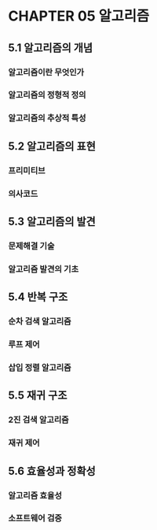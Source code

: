 # CHAPTER 05 알고리즘

## 5.1 알고리즘의 개념
### 알고리즘이란 무엇인가
### 알고리즘의 정형적 정의
### 알고리즘의 추상적 특성

## 5.2 알고리즘의 표현
### 프리미티브
### 의사코드

## 5.3 알고리즘의 발견
### 문제해결 기술
### 알고리즘 발견의 기초

## 5.4 반복 구조
### 순차 검색 알고리즘
### 루프 제어
### 삽입 정렬 알고리즘

## 5.5 재귀 구조
### 2진 검색 알고리즘
### 재귀 제어

## 5.6 효율성과 정확성
### 알고리즘 효율성
### 소프트웨어 검증
